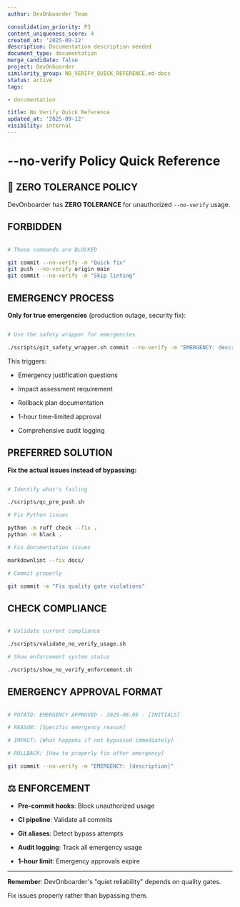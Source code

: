 ```yaml
---
author: DevOnboarder Team

consolidation_priority: P3
content_uniqueness_score: 4
created_at: '2025-09-12'
description: Documentation description needed
document_type: documentation
merge_candidate: false
project: DevOnboarder
similarity_group: NO_VERIFY_QUICK_REFERENCE.md-docs
status: active
tags:

- documentation

title: No Verify Quick Reference
updated_at: '2025-09-12'
visibility: internal
---
```


# --no-verify Policy Quick Reference

## 🚨 ZERO TOLERANCE POLICY

DevOnboarder has **ZERO TOLERANCE** for unauthorized `--no-verify` usage.

##  FORBIDDEN

```bash

# These commands are BLOCKED

git commit --no-verify -m "Quick fix"
git push --no-verify origin main
git commit --no-verify -m "Skip linting"

```

##  EMERGENCY PROCESS

**Only for true emergencies** (production outage, security fix):

```bash

# Use the safety wrapper for emergencies

./scripts/git_safety_wrapper.sh commit --no-verify -m "EMERGENCY: description"

```

This triggers:

- Emergency justification questions

- Impact assessment requirement

- Rollback plan documentation

- 1-hour time-limited approval

- Comprehensive audit logging

##  PREFERRED SOLUTION

**Fix the actual issues instead of bypassing:**

```bash

# Identify what's failing

./scripts/qc_pre_push.sh

# Fix Python issues

python -m ruff check --fix .
python -m black .

# Fix documentation issues

markdownlint --fix docs/

# Commit properly

git commit -m "Fix quality gate violations"

```

##  CHECK COMPLIANCE

```bash

# Validate current compliance

./scripts/validate_no_verify_usage.sh

# Show enforcement system status

./scripts/show_no_verify_enforcement.sh

```

##  EMERGENCY APPROVAL FORMAT

```bash

# POTATO: EMERGENCY APPROVED - 2025-08-05 - [INITIALS]

# REASON: [Specific emergency reason]

# IMPACT: [What happens if not bypassed immediately]

# ROLLBACK: [How to properly fix after emergency]

git commit --no-verify -m "EMERGENCY: [description]"

```

## ⚖️ ENFORCEMENT

- **Pre-commit hooks**: Block unauthorized usage

- **CI pipeline**: Validate all commits

- **Git aliases**: Detect bypass attempts

- **Audit logging**: Track all emergency usage

- **1-hour limit**: Emergency approvals expire

---

**Remember**: DevOnboarder's "quiet reliability" depends on quality gates.

Fix issues properly rather than bypassing them.
